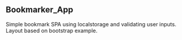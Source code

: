 ## **Bookmarker_App**  
Simple bookmark SPA using localstorage and validating user inputs.   
Layout based on bootstrap example.  
